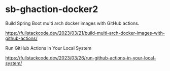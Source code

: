 # sb-ghaction-docker2

Build Spring Boot multi arch docker images with GitHub actions.

https://fullstackcode.dev/2023/03/21/build-multi-arch-docker-images-with-github-actions/

Run GitHub Actions in Your Local System

https://fullstackcode.dev/2023/03/26/run-github-actions-in-your-local-system/

